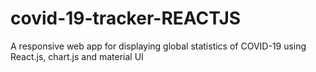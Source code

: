 # covid-19-tracker-REACTJS
A responsive web app for displaying global statistics of COVID-19 using React.js, chart.js and material UI
